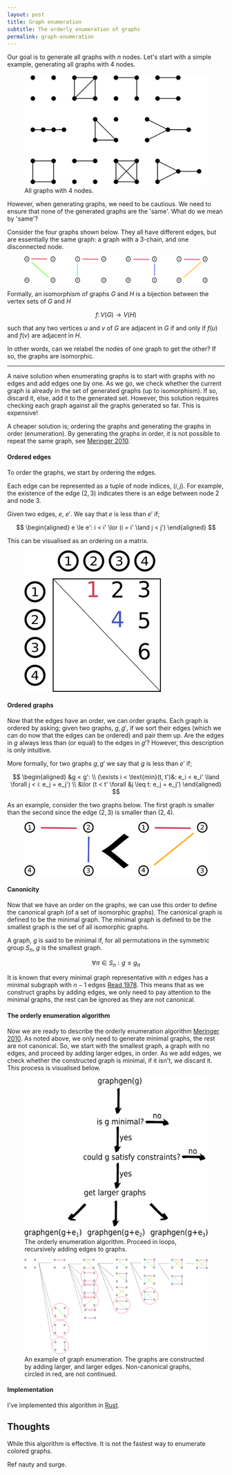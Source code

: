 ```yaml
---
layout: post
title: Graph enumeration
subtitle: The orderly enumeration of graphs 
permalink: graph-enumeration
---
```


Our goal is to generate all graphs with $n$ nodes.
Let's start with a simple example, generating all graphs with 4 nodes.

<figure>
    <img src='assets/graph_enum/isomorphism-classes-4.svg' alt='missing' />
    <figcaption>All graphs with 4 nodes.</figcaption>
</figure>

However, when generating graphs, we need to be cautious.
We need to ensure that none of the generated graphs are the 'same'.
What do we mean by 'same'?

<!-- Consider the two graphs below. They are the same, just drawn differently.
<figure>
    <img src='assets/graph_enum/iso.png' alt='missing' />
    <figcaption>Two graphs that are the 'same', just drawn differently.</figcaption>
</figure>

This 'same'-ness is called isomorphism. We say that two graphs are isomorphic if there is a bijection between the vertex sets of the two graphs, $G, H$ such that any two vertices $u$ and $v$ of $G$ are adjacent in $G$ if and only if $f(u)$ and $f(v)$ are adjacent in $H$.

Aside: In what sense can two graphs be the 'same'? -->
Consider the four graphs shown below. They all have different edges, but are essentially the same graph: a graph with a 3-chain, and one disconnected node.

<!-- ![](assets/graph_enum/isomers.png)
*Four graphs that are different, yet the 'same'.* -->

<figure>
    <img src='assets/graph_enum/isomers.png' alt='missing' />
</figure>

Formally, an isomorphism of graphs $G$ and $H$ is a bijection between the vertex sets of $G$ and $H$

$$
f\colon V(G)\to V(H)
$$

such that any two vertices $u$ and $v$ of $G$ are adjacent in $G$ if and only if $f(u)$ and $f(v)$ are adjacent in $H$.

In other words, can we relabel the nodes of one graph to get the other? If so, the graphs are isomorphic.

***

A naive solution when enumerating graphs is to start with graphs with no edges and add edges one by one.
As we go, we check whether the current graph is already in the set of generated graphs (up to isomorphism). If so, discard it, else, add it to the generated set.
However, this solution requires checking each graph against all the graphs generated so far. This is expensive!

A cheaper solution is; ordering the graphs and generating the graphs in order (enumeration). By generating the graphs in order, it is not possible to repeat the same graph, see [Meringer 2010](http://nozdr.ru/data/media/biblio/kolxoz/Ch/ChCm/Faulon%20J.L.,%20Bender%20A.%20(eds.)%20Handbook%20of%20chemoinformatics%20algorithms%20(CRC,%202010)(ISBN%201420082922)(ISBN%201420082922)(O)(435s)_ChCm_.pdf#page=246).

#### Ordered edges

To order the graphs, we start by ordering the edges.

Each edge can be represented as a tuple of node indices, $(i, j)$. For example, the existence of the edge $(2, 3)$ indicates there is an edge between node 2 and node 3.

Given two edges, $e$, $e'$. We say that $e$ is less than $e'$ if;

$$
\begin{aligned}
e \le e': i < i' \lor (i = i' \land j < j')
\end{aligned}
$$

This can be visualised as an ordering on a matrix.

<!-- ![](assets/graph_enum/edge-order.png)
*Edges are given an order.* -->

<figure>
    <img src='assets/graph_enum/edge-order.png' alt='missing' />
</figure>

#### Ordered graphs

Now that the edges have an order, we can order graphs. Each graph is ordered by asking;
given two graphs, $g, g'$, if we sort their edges (which we can do now that the edges can be ordered) and pair them up. Are the edges in $g$ always less than (or equal) to the edges in $g'$? However, this description is only intuitive.

More formally, for two graphs $g, g'$ we say that $g$ is less than $e'$ if;

$$
\begin{aligned}
&g < g':  \\
(\exists i < \text{min}(t, t')&: e_i < e_i' \land \forall j < i: e_j = e_j') \\
&\lor (t < t' \forall &j \leq t: e_j = e_j')
\end{aligned}
$$

As an example, consider the two graphs below. The first graph is smaller than the second since the edge $(2, 3)$ is smaller than $(2, 4)$.


<!-- ![](assets/graph_enum/graph-order.png)
*The graphs are given an order.* -->

<figure>
    <img src='assets/graph_enum/graph-order.png' alt='missing' />
</figure>

#### Canonicity

Now that we have an order on the graphs, we can use this order to define the canonical graph (of a set of isomorphic graphs).
The canonical graph is defined to be the minimal graph. The minimal graph is defined to be the smallest graph is the set of all isomorphic graphs.

A graph, $g$ is said to be minimal if, for all permutations in the symmetric group $S_n$, $g$ is the smallest graph.

$$
\forall \pi \in S_n : g \leq g_\pi
$$

It is known that every minimal graph representative with $n$ edges has a minimal subgraph with $n-1$ edges [Read 1978](https://www.sciencedirect.com/science/article/abs/pii/S016750600870325X).
This means that as we construct graphs by adding edges, we only need to pay attention to the minimal graphs, the rest can be ignored as they are not canonical.

#### The orderly enumeration algorithm

Now we are ready to describe the orderly enumeration algorithm [Meringer 2010](http://nozdr.ru/data/media/biblio/kolxoz/Ch/ChCm/Faulon%20J.L.,%20Bender%20A.%20(eds.)%20Handbook%20of%20chemoinformatics%20algorithms%20(CRC,%202010)(ISBN%201420082922)(ISBN%201420082922)(O)(435s)_ChCm_.pdf#page=246).
As noted above, we only need to generate minimal graphs, the rest are not canonical.
So, we start with the smallest graph, a graph with no edges, and proceed by adding larger edges, in order.
As we add edges, we check whether the constructed graph is minimal, if it isn't, we discard it.
This process is visualised below.

<figure>
    <img src='assets/graph_enum/graphgen-alg.png' alt='missing' />
    <figcaption>The orderly enumeration algorithm. Proceed in loops, recursively adding edges to graphs.</figcaption>
</figure>

<figure>
    <img src='assets/graph_enum/generation-tree.png' alt='missing' />
    <figcaption>An example of graph enumeration. The graphs are constructed by adding larger, and larger edges. Non-canonical graphs, circled in red, are not continued.</figcaption>
</figure>


#### Implementation

I've implemented this algorithm in [Rust](https://github.com/act65/graphgenrs).

## Thoughts

While this algorithm is effective. It is not the fastest way to enumerate colored graphs.

Ref nauty and surge.